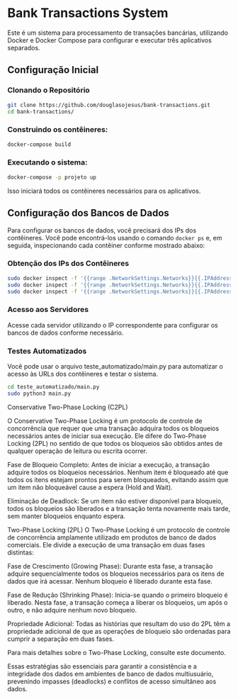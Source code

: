 # Bank Transactions System

Este é um sistema para processamento de transações bancárias, utilizando Docker e Docker Compose para configurar e executar três aplicativos separados.

## Configuração Inicial

### Clonando o Repositório

```bash
git clone https://github.com/douglasojesus/bank-transactions.git
cd bank-transactions/
```

### Construindo os contêineres:
```bash
docker-compose build
```

### Executando o sistema:
```bash
docker-compose -p projeto up
```
Isso iniciará todos os contêineres necessários para os aplicativos.

## Configuração dos Bancos de Dados

Para configurar os bancos de dados, você precisará dos IPs dos contêineres. Você pode encontrá-los usando o comando `docker ps` e, em seguida, inspecionando cada contêiner conforme mostrado abaixo:

### Obtenção dos IPs dos Contêineres

```bash
sudo docker inspect -f '{{range .NetworkSettings.Networks}}{{.IPAddress}}{{end}}' bank-transactions-app1-1
sudo docker inspect -f '{{range .NetworkSettings.Networks}}{{.IPAddress}}{{end}}' bank-transactions-app2-1
sudo docker inspect -f '{{range .NetworkSettings.Networks}}{{.IPAddress}}{{end}}' bank-transactions-app3-1
```

### Acesso aos Servidores
Acesse cada servidor utilizando o IP correspondente para configurar os bancos de dados conforme necessário.

### Testes Automatizados
Você pode usar o arquivo teste_automatizado/main.py para automatizar o acesso às URLs dos contêineres e testar o sistema.
```bash
cd teste_automatizado/main.py
sudo python3 main.py
```

Conservative Two-Phase Locking (C2PL)

O Conservative Two-Phase Locking é um protocolo de controle de concorrência que requer que uma transação adquira todos os bloqueios necessários antes de iniciar sua execução. Ele difere do Two-Phase Locking (2PL) no sentido de que todos os bloqueios são obtidos antes de qualquer operação de leitura ou escrita ocorrer.

Fase de Bloqueio Completo: Antes de iniciar a execução, a transação adquire todos os bloqueios necessários. Nenhum item é bloqueado até que todos os itens estejam prontos para serem bloqueados, evitando assim que um item não bloqueável cause a espera (Hold and Wait).

Eliminação de Deadlock: Se um item não estiver disponível para bloqueio, todos os bloqueios são liberados e a transação tenta novamente mais tarde, sem manter bloqueios enquanto espera.

Two-Phase Locking (2PL)
O Two-Phase Locking é um protocolo de controle de concorrência amplamente utilizado em produtos de banco de dados comerciais. Ele divide a execução de uma transação em duas fases distintas:

Fase de Crescimento (Growing Phase): Durante esta fase, a transação adquire sequencialmente todos os bloqueios necessários para os itens de dados que irá acessar. Nenhum bloqueio é liberado durante esta fase.

Fase de Redução (Shrinking Phase): Inicia-se quando o primeiro bloqueio é liberado. Nesta fase, a transação começa a liberar os bloqueios, um após o outro, e não adquire nenhum novo bloqueio.

Propriedade Adicional: Todas as histórias que resultam do uso do 2PL têm a propriedade adicional de que as operações de bloqueio são ordenadas para cumprir a separação em duas fases.

Para mais detalhes sobre o Two-Phase Locking, consulte este documento.

Essas estratégias são essenciais para garantir a consistência e a integridade dos dados em ambientes de banco de dados multiusuário, prevenindo impasses (deadlocks) e conflitos de acesso simultâneo aos dados.